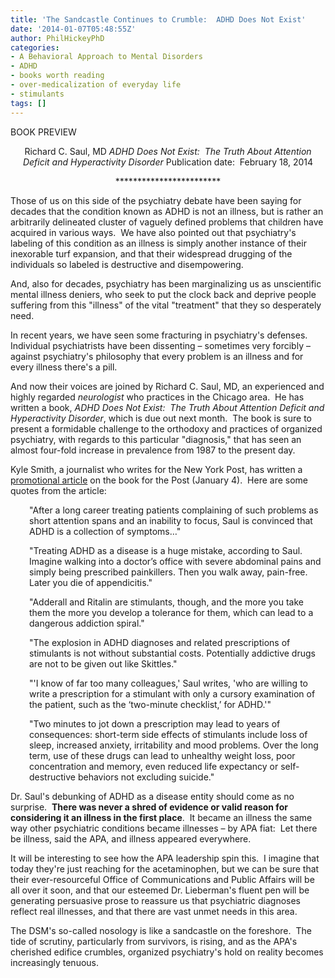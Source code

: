 ```yaml
---
title: 'The Sandcastle Continues to Crumble:  ADHD Does Not Exist'
date: '2014-01-07T05:48:55Z'
author: PhilHickeyPhD
categories:
- A Behavioral Approach to Mental Disorders
- ADHD
- books worth reading
- over-medicalization of everyday life
- stimulants
tags: []
---
```


<p style="text-align: left;">BOOK PREVIEW</p>
<p style="text-align: center;">Richard C. Saul, MD
<em>ADHD Does Not Exist:  The Truth About Attention Deficit and Hyperactivity Disorder</em>
Publication date:  February 18, 2014</p>
<p align="center">************************</p>
Those of us on this side of the psychiatry debate have been saying for decades that the condition known as ADHD is not an illness, but is rather an arbitrarily delineated cluster of vaguely defined problems that children have acquired in various ways.  We have also pointed out that psychiatry's labeling of this condition as an illness is simply another instance of their inexorable turf expansion, and that their widespread drugging of the individuals so labeled is destructive and disempowering.

And, also for decades, psychiatry has been marginalizing us as unscientific mental illness deniers, who seek to put the clock back and deprive people suffering from this "illness" of the vital "treatment" that they so desperately need.

In recent years, we have seen some fracturing in psychiatry's defenses.   Individual psychiatrists have been dissenting – sometimes very forcibly – against psychiatry's philosophy that every problem is an illness and for every illness there's a pill.

And now their voices are joined by Richard C. Saul, MD, an experienced and highly regarded <i>neurologist </i>who practices in the Chicago area.  He has written a book,<i> ADHD Does Not Exist:  The Truth About Attention Deficit and Hyperactivity Disorder</i>, which is due out next month.  The book is sure to present a formidable challenge to the orthodoxy and practices of organized psychiatry, with regards to this particular "diagnosis," that has seen an almost four-fold increase in prevalence from 1987 to the present day.

Kyle Smith, a journalist who writes for the New York Post, has written a <a href="http://nypost.com/2014/01/04/adhd-does-not-exist/">promotional article</a> on the book<i> </i>for the Post (January 4).  Here are some quotes from the article:
<p style="padding-left: 30px;">"After a long career treating patients complaining of such problems as short attention spans and an inability to focus, Saul is convinced that ADHD is a collection of symptoms…"</p>
<p style="padding-left: 30px;">"Treating ADHD as a disease is a huge mistake, according to Saul. Imagine walking into a doctor’s office with severe abdominal pains and simply being prescribed painkillers. Then you walk away, pain-free. Later you die of appendicitis."</p>
<p style="padding-left: 30px;">"Adderall and Ritalin are stimulants, though, and the more you take them the more you develop a tolerance for them, which can lead to a dangerous addiction spiral."</p>
<p style="padding-left: 30px;">"The explosion in ADHD diagnoses and related prescriptions of stimulants is not without substantial costs. Potentially addictive drugs are not to be given out like Skittles."</p>
<p style="padding-left: 30px;">"'I know of far too many colleagues,' Saul writes, 'who are willing to write a prescription for a stimulant with only a cursory examination of the patient, such as the ‘two-minute checklist,’ for ADHD.'"</p>
<p style="padding-left: 30px;">"Two minutes to jot down a prescription may lead to years of consequences: short-term side effects of stimulants include loss of sleep, increased anxiety, irritability and mood problems. Over the long term, use of these drugs can lead to unhealthy weight loss, poor concentration and memory, even reduced life expectancy or self-destructive behaviors not excluding suicide."</p>
Dr. Saul's debunking of ADHD as a disease entity should come as no surprise.  <strong>There was never a shred of evidence or valid reason for considering it an illness in the first place</strong>.  It became an illness the same way other psychiatric conditions became illnesses – by APA fiat:  Let there be illness, said the APA, and illness appeared everywhere.

It will be interesting to see how the APA leadership spin this.  I imagine that today they're just reaching for the acetaminophen, but we can be sure that their ever-resourceful Office of Communications and Public Affairs will be all over it soon, and that our esteemed Dr. Lieberman's fluent pen will be generating persuasive prose to reassure us that psychiatric diagnoses reflect real illnesses, and that there are vast unmet needs in this area.

The DSM's so-called nosology is like a sandcastle on the foreshore.  The tide of scrutiny, particularly from survivors, is rising, and as the APA's cherished edifice crumbles, organized psychiatry's hold on reality becomes increasingly tenuous.